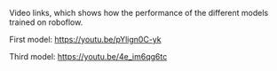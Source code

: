 

Video links, which shows how the performance of the different models trained on roboflow.

First model:
https://youtu.be/pYlign0C-yk

Third model:
https://youtu.be/4e_im6qg6tc

